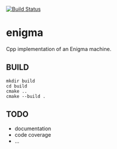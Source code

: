 [![Build Status](https://travis-ci.com/dadopiz/enigma.svg?branch=master)](https://travis-ci.com/dadopiz/enigma)

# enigma
 Cpp implementation of an Enigma machine.

## BUILD
```Shell
mkdir build
cd build
cmake ..
cmake --build .
```

## TODO
- documentation
- code coverage
- ...
